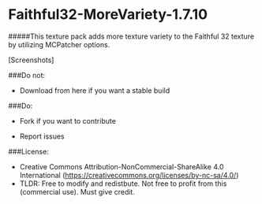 # Faithful32-MoreVariety-1.7.10

#####This texture pack adds more texture variety to the Faithful 32 texture by utilizing MCPatcher options. 

[Screenshots]

###Do not: 

* Download from here if you want a stable build

###Do: 

* Fork if you want to contribute

* Report issues


###License: 

* Creative Commons Attribution-NonCommercial-ShareAlike 4.0 International (https://creativecommons.org/licenses/by-nc-sa/4.0/)
* TLDR: Free to modify and redistbute. Not free to profit from this (commercial use). Must give credit. 

